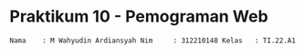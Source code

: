 # Praktikum 10 - Pemograman Web

`Nama    : M Wahyudin Ardiansyah
Nim     : 312210148
Kelas   : TI.22.A1`
